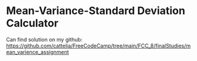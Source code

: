 # Mean-Variance-Standard Deviation Calculator
Can find solution on my github: https://github.com/cattelia/FreeCodeCamp/tree/main/FCC_8/finalStudies/mean_varience_assignment